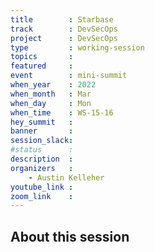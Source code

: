 ```yaml
---
title        : Starbase
track        : DevSecOps
project      : DevSecOps
type         : working-session
topics       :
featured     :
event        : mini-summit
when_year    : 2022
when_month   : Mar
when_day     : Mon
when_time    : WS-15-16
hey_summit   : 
banner       : 
session_slack:
#status      : 
description  :
organizers   :
    - Austin Kelleher      
youtube_link : 
zoom_link    :  
---
```


## About this session

